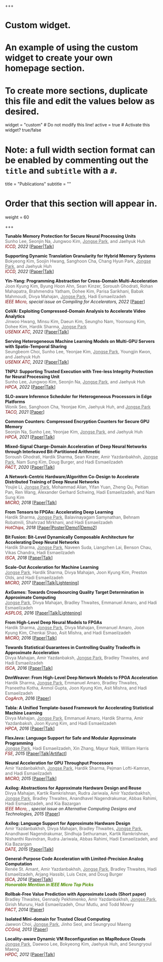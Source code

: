 +++
# Custom widget.
# An example of using the custom widget to create your own homepage section.
# To create more sections, duplicate this file and edit the values below as desired.
widget = "custom"  # Do not modify this line!
active = true  # Activate this widget? true/false

# Note: a full width section format can be enabled by commenting out the `title` and `subtitle` with a `#`.
title = "Publications"
subtitle = ""

# Order that this section will appear in.
weight = 60

+++

**Tunable Memory Protection for Secure Neural Processing Units**<br>
<span style="color:#666666">Sunho Lee, Seonjin Na, Jungwoo Kim, <u>Jongse Park</u>, and Jaehyuk Huh</span><br>
<em><span style="color:#770001;">ICCD</span>, 2022</em> [<a href="files/paper/2022-iccd-snpu.pdf">Paper</a>|<a href="files/slide/2022-iccd-snpu.pdf">Talk</a>]

**Supporting Dynamic Translation Granularity for Hybrid Memory Systems**<br>
<span style="color:#666666">Bokyeong Kim, Soojin Hwang, Sanghoon Cha, Chang Hyun Park, <u>Jongse Park</u>, and Jaehyuk Huh</span><br>
<em><span style="color:#770001;">ICCD</span>, 2022</em> [<a href="files/paper/2022-iccd-decoupled.pdf">Paper</a>|<a href="files/slide/2022-iccd-decoupled.pdf">Talk</a>]

**Yin-Yang: Programming Abstraction for Cross-Domain Multi-Acceleration**<br>
<span style="color:#666666">Joon Kyung Kim, Byung Hoon Ahn, Sean Kinzer, Soroush Ghodrati, Rohan Mahapatra, Brahmendra Yatham, Dohee Kim, Parisa Sarikhani, Babak Mahmoudi, Divya Mahajan, <u>Jongse Park</u>, Hadi Esmaeilzadeh</span><br>
<em><span style="color:#770001;">IEEE Micro, </span> special issue on Compiling for Accelerators, 2022</em>  [<a href="files/paper/2022-ieee_micro-yinyang.pdf">Paper</a>]

**CoVA: Exploiting Compressed-Domain Analysis to Accelerate Video Analytics**<br>
<span style="color:#666666">Jinwoo Hwang, Minsu Kim, Daeun Kim, Seungho Nam, Yoonsung Kim, Dohee Kim, Hardik Sharma, <u>Jongse Park</u></span><br>
<em><span style="color:#770001;">USENIX ATC</span>, 2022</em> [<a href="files/paper/2022-atc-cova.pdf">Paper</a>|<a href="files/slide/2022-atc-cova.pdf">Talk</a>]

**Serving Heterogeneous Machine Learning Models on Multi-GPU Servers with Spatio-Temporal Sharing**<br>
<span style="color:#666666">Seungbeom Choi, Sunho Lee, Yeonjae Kim, <u>Jongse Park</u>, Youngjin Kwon, and Jaehyuk Huh</span><br>
<em><span style="color:#770001;">USENIX ATC</span>, 2022</em> [<a href="files/paper/2022-atc-gpulet.pdf">Paper</a>|<a href="files/slide/2022-atc-gpulet.pdf">Talk</a>]

**TNPU: Supporting Trusted Execution with Tree-less Integrity Protection for Neural Processing Unit**<br>
<span style="color:#666666">Sunho Lee, Jungwoo Kim, Seonjin Na, <u>Jongse Park</u>, and Jaehyuk Huh</span><br>
<em><span style="color:#770001;">HPCA</span>, 2022</em> [<a href="files/paper/2022-hpca-tnpu.pdf">Paper</a>|<a href="files/slide/2022-hpca-tnpu.pdf">Talk</a>]

**SLO-aware Inference Scheduler for Heterogeneous Processors in Edge Platforms**<br>
<span style="color:#666666">Wonik Seo, Sanghoon Cha, Yeonjae Kim, Jaehyuk Huh, and <u>Jongse Park</u></span><br>
<em><span style="color:#770001;">TACO</span>, 2021</em> [<a href="files/paper/2021-taco-edgeduler.pdf">Paper</a>]

**Common Counters: Compressed Encryption Counters for Secure GPU Memory**<br>
<span style="color:#666666">Seonjin Na, Sunho Lee, Yeonjae Kim, <u>Jongse Park</u>, and Jaehyuk Huh</span>   
<em><span style="color:#770001;">HPCA</span>, 2021</em> [<a href="files/paper/2021-hpca-commonctr.pdf">Paper</a>|<a href="files/slide/2021-hpca-commoncounters.pdf">Talk</a>]

**Mixed-Signal Charge-Domain Acceleration of Deep Neural Networks through Interleaved Bit-Partitioned Arithmetic**      
<span style="color:#666666">Soroush Ghodrati, Hardik Sharma, Sean Kinzer, Amir Yazdanbakhsh, <u>Jongse Park</u>, Nam Sung Kim, Doug Burger, and Hadi Esmaeilzadeh</span>   
<em><span style="color:#770001;">PACT</span>, 2020</em> [<a href="files/paper/2020-pact-bihiwe.pdf">Paper</a>|<a href="files/slide/2020-pact-bihiwe.pdf">Talk</a>] 

**A Network-Centric Hardware/Algorithm Co-Design to Accelerate Distributed Training of Deep Neural Networks**      
<span style="color:#666666">Youjie Li, <u>Jongse Park</u>, Mohammad Alian, Yifan Yuan, Zheng Qu, Peitian Pan, Ren Wang, Alexander Gerhard Schwing, Hadi Esmaeilzadeh, and Nam Sung Kim</span>   
<em><span style="color:#770001;">MICRO</span>, 2018</em>  [<a href="files/paper/2018-micro-inceptionn.pdf">Paper</a>|<a href="files/slide/2018-micro-inceptionn.pdf">Talk</a>]

**From Tensors to FPGAs: Accelerating Deep Learning**   
<span style="color:#666666">Hardik Sharma, <u>Jongse Park</u>, Balavinayagam Samynathan, Behnam Robatmili, Shahrzad Mirkhani, and Hadi Esmaeilzadeh</span>   
<em><span style="color:#770001;">HotChips</span>, 2018</em>  [<a href="files/paper/2018-hotchips-dnnweaver2.pdf">Paper</a>|<a href="files/poster/2018-hotchips-dnnweaver2.pdf">Poster</a>|<a href="https://www.youtube.com/watch?v=T7s6oMfjpBw">Demo1</a>|<a href="https://www.youtube.com/watch?v=N7vEn54Za-w">Demo2</a>]

**Bit Fusion: Bit-Level Dynamically Composable Architecture for Accelerating Deep Neural Networks**   
<span style="color:#666666">Hardik Sharma, <u>Jongse Park</u>, Naveen Suda, Liangzhen Lai, Benson Chau, Vikas Chandra, Hadi Esmaeilzadeh</span>   
<em><span style="color:#770001;">ISCA</span>, 2018</em>  [<a href="files/paper/2018-isca-bitfusion.pdf">Paper</a>|<a href="files/slide/2018-isca-bitfusion.pdf">Talk</a>]

**Scale-Out Acceleration for Machine Learning**   
<span style="color:#666666"><u>Jongse Park</u>, Hardik Sharma, Divya Mahajan, Joon Kyung Kim, Preston Olds, and Hadi Esmaeilzadeh</span>   
<em><span style="color:#770001;">MICRO</span>, 2017</em>  [<a href="files/paper/2017-micro-cosmic.pdf">Paper</a>|<a href="files/slide/2017-micro-cosmic-main.pdf">Talk</a>|<a href="files/slide/2017-micro-cosmic-light.pdf">Lightening</a>]

**AxGames: Towards Crowdsourcing Quality Target Determination in Approximate Computing**   
<span style="color:#666666"><u>Jongse Park</u>, Divya Mahajan, Bradley Thwaites, Emmanuel Amaro, and Hadi Esmaeilzadeh </span>   
<em><span style="color:#770001;">ASPLOS</span>, 2016</em>  [<a href="files/paper/2016-asplos-axgames.pdf">Paper</a>|<a href="files/slide/2016-asplos-axgames-main.pdf">Talk</a>|<a href="files/slide/2016-asplos-axgames-light.pdf">Lightening</a>]

**From High-Level Deep Neural Models to FPGAs**   
<span style="color:#666666">Hardik Sharma, <u>Jongse Park</u>, Divya Mahajan, Emmanuel Amaro, Joon Kyung Kim, Chenkai Shao, Asit Mishra, and Hadi Esmaeilzadeh</span>   
<em><span style="color:#770001;">MICRO</span>, 2016</em>  [<a href="files/paper/2016-micro-dnn_weaver.pdf">Paper</a>|<a href="files/slide/2016-micro-dnn_weaver.pdf">Talk</a>]

**Towards Statistical Guarantees in Controlling Quality Tradeoffs in Approximate Acceleration**   
<span style="color:#666666">Divya Mahajan, Amir Yazdanbaksh, <u>Jongse Park</u>, Bradley Thwaites, and Hadi Esmaeilzadeh</span>   
<em><span style="color:#770001;">ISCA</span>, 2016</em>  [<a href="files/paper/2016-isca-mithra.pdf">Paper</a>|<a href="files/slide/2016-isca-mithra.pdf">Talk</a>]

**DnnWeaver: From High-Level Deep Network Models to FPGA Acceleration**   
<span style="color:#666666">Hardik Sharma, <u>Jongse Park</u>, Emmanuel Amaro, Bradley Thwaites, Praneetha Kotha,  Anmol Gupta, Joon Kyung Kim, Asit Mishra, and Hadi Esmaeilzadeh</span>   
<em><span style="color:#770001;">CogArch</span>, 2016</em> [<a href="files/paper/2016-cogarch-dnn_weaver.pdf">Paper</a>]

**Tabla: A Unified Template-based Framework for Accelerating Statistical Machine Learning**   
<span style="color:#666666">Divya Mahajan, <u>Jongse Park</u>, Emmanuel Amaro, Hardik Sharma, Amir Yazdanbaksh, Joon Kyung Kim, and Hadi Esmaeilzadeh</span>   
<em><span style="color:#770001;">HPCA</span>, 2016</em> [<a href="files/paper/2016-hpca-tabla.pdf">Paper</a>|<a href="files/slide/2016-hpca-tabla.pdf">Talk</a>]

**FlexJava: Language Support for Safe and Modular Approximate Programming**   
<span style="color:#666666"><u>Jongse Park</u>, Hadi Esmaeilzadeh, Xin Zhang, Mayur Naik, William Harris</span>   
<em><span style="color:#770001;">FSE</span>, 2015</em>  [<a href="files/paper/2015-fse-flexjava.pdf">Paper</a>|<a href="files/slide/2015-fse-flexjava.pdf">Talk</a>|<a href="https://jongse-park.github.io/files/flexjava/flexjava.html">Artifact</a>]

**Neural Acceleration for GPU Throughput Processors**   
<span style="color:#666666">Amir Yazdanbakhsh, <u>Jongse Park</u>, Hardik Sharma, Pejman Lofti-Kamran, and Hadi Esmaeilzadeh</span>   
<em><span style="color:#770001;">MICRO</span>, 2015</em>  [<a href="files/paper/2015-micro-ngpu.pdf">Paper</a>|<a href="files/slide/2015-micro-ngpu.pdf">Talk</a>]

**Axilog: Abstractions for Approximate Hardware Design and Reuse**   
<span style="color:#666666">Divya Mahajan,  Kartik Ramkrishnan, Rudra Jariwala, Amir Yazdanbakhsh, <u>Jongse Park</u>, Bradley Thwaites, Anandhavel Nagendrakumar, Abbas Rahimi, Hadi Esmaeilzadeh, and Kia Bazargan</span>   
<em><span style="color:#770001;">IEEE Micro, </span>, special issue on Alternative Computing Designs and Technologies, 2015</em>  [<a href="files/paper/2015-ieee_micro-axilog.pdf">Paper</a>]

**Axilog: Language Support for Approximate Hardware Design**   
<span style="color:#666666">Amir Yazdanbakhsh, Divya Mahajan, Bradley Thwaites, <u>Jongse Park</u>, Anandhavel Nagendrakumar, Sindhuja Sethuraman, Kartik Ramkrishnan, Nishanthi Ravindran, Rudra Jariwala, Abbas Rahimi, Hadi Esmaeilzadeh, and Kia Bazargan</span>   
<em><span style="color:#770001;">DATE</span>, 2015</em>  [<a href="files/paper/2015-date-axilog.pdf">Paper</a>|<a href="files/slide/2015-date-axilog.pdf">Talk</a>]

**General-Purpose Code Acceleration with Limited-Precision Analog Computation**   
<span style="color:#666666">Ren&eacute;e St. Amant, Amir Yazdanbakhsh, <u>Jongse Park</u>, Bradley Thwaites, Hadi Esmaeilzadeh, Arjang Hassibi, Luis Ceze, and Doug Burger</span>   
<em><span style="color:#770001;">ISCA</span>, 2014</em>  [<a href="files/paper/2014-isca-anpu.pdf">Paper</a>|<a href="files/slide/2014-isca-anpu.pdf">Talk</a>]  
<strong><em><span style="color:#4F8F01;">Honorable Mention in IEEE Micro Top Picks</span></em></strong>

**Rollbak-Free Value Prediction with Approximate Loads (Short paper)**   
<span style="color:#666666">Bradley Thwaites, Gennady Pekhimenko, Amir Yazdanbakhsh, <u>Jongse Park</u>, Girish Mururu, Hadi Esmaeilzadeh, Onur Mutlu, and Todd Mowry</span>   
<em><span style="color:#770001;">PACT</span>, 2014</em>  [<a href="files/paper/2014-pact-rfvp.pdf">Paper</a>]

**Isolated Mini-domain for Trusted Cloud Computing**   
<span style="color:#666666">Jaewon Choi, <u>Jongse Park</u>, Jinho Seol, and Seungryoul Maeng</span>   
<em><span style="color:#770001;">CCGrid</span>, 2013</em>  [<a href="files/paper/2013-ccgrid-mini.pdf">Paper</a>]

**Locality-aware Dynamic VM Reconfiguration on MapReduce Clouds**   
<span style="color:#666666"><u>Jongse Park</u>, Daewoo Lee, Bokyeong Kim, Jaehyuk Huh, and Seungryoul Maeng</span>   
<em><span style="color:#770001;">HPDC</span>, 2012</em>  [<a href="files/paper/2012-hpdc-drr.pdf">Paper</a>|<a href="files/slide/2012-hpdc-drr.pdf">Talk</a>]
